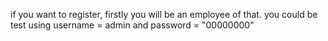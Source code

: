 if you want to register, firstly you will be an employee of that.
you could be test using username = admin and password = "00000000"
